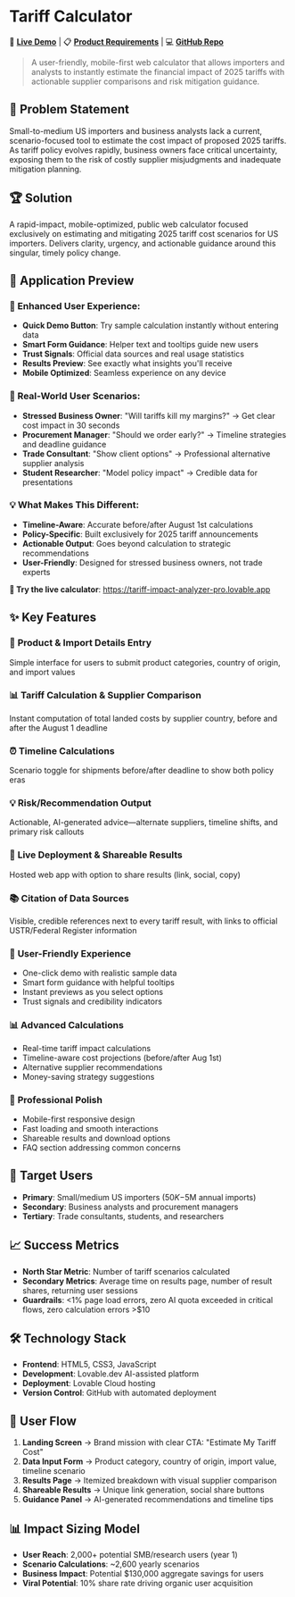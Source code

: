 # Tariff Calculator

🚀 **[Live Demo](https://tariff-impact-analyzer-pro.lovable.app)** | 📋 **[Product Requirements](docs/PRD.md)** | 💻 **[GitHub Repo](https://github.com/div28/tariff-impact-analyzer-pro)**

> A user-friendly, mobile-first web calculator that allows importers and analysts to instantly estimate the financial impact of 2025 tariffs with actionable supplier comparisons and risk mitigation guidance.

## 🎯 Problem Statement

Small-to-medium US importers and business analysts lack a current, scenario-focused tool to estimate the cost impact of proposed 2025 tariffs. As tariff policy evolves rapidly, business owners face critical uncertainty, exposing them to the risk of costly supplier misjudgments and inadequate mitigation planning.

## 🏆 Solution

A rapid-impact, mobile-optimized, public web calculator focused exclusively on estimating and mitigating 2025 tariff cost scenarios for US importers. Delivers clarity, urgency, and actionable guidance around this singular, timely policy change.

## 📱 Application Preview

### 🚀 Enhanced User Experience:
- **Quick Demo Button**: Try sample calculation instantly without entering data
- **Smart Form Guidance**: Helper text and tooltips guide new users
- **Trust Signals**: Official data sources and real usage statistics
- **Results Preview**: See exactly what insights you'll receive
- **Mobile Optimized**: Seamless experience on any device

### 👥 Real-World User Scenarios:
- **Stressed Business Owner**: "Will tariffs kill my margins?" → Get clear cost impact in 30 seconds
- **Procurement Manager**: "Should we order early?" → Timeline strategies and deadline guidance  
- **Trade Consultant**: "Show client options" → Professional alternative supplier analysis
- **Student Researcher**: "Model policy impact" → Credible data for presentations

### 💡 What Makes This Different:
- **Timeline-Aware**: Accurate before/after August 1st calculations
- **Policy-Specific**: Built exclusively for 2025 tariff announcements
- **Actionable Output**: Goes beyond calculation to strategic recommendations
- **User-Friendly**: Designed for stressed business owners, not trade experts

**🎯 Try the live calculator**: https://tariff-impact-analyzer-pro.lovable.app

## ✨ Key Features

### 🔢 **Product & Import Details Entry**
Simple interface for users to submit product categories, country of origin, and import values

### 📊 **Tariff Calculation & Supplier Comparison** 
Instant computation of total landed costs by supplier country, before and after the August 1 deadline

### ⏰ **Timeline Calculations**
Scenario toggle for shipments before/after deadline to show both policy eras

### 💡 **Risk/Recommendation Output**
Actionable, AI-generated advice—alternate suppliers, timeline shifts, and primary risk callouts

### 🔗 **Live Deployment & Shareable Results**
Hosted web app with option to share results (link, social, copy)

### 📚 **Citation of Data Sources**
Visible, credible references next to every tariff result, with links to official USTR/Federal Register information

### 🎯 **User-Friendly Experience**
- One-click demo with realistic sample data
- Smart form guidance with helpful tooltips
- Instant previews as you select options
- Trust signals and credibility indicators

### 📊 **Advanced Calculations** 
- Real-time tariff impact calculations
- Timeline-aware cost projections (before/after Aug 1st)
- Alternative supplier recommendations
- Money-saving strategy suggestions

### 📱 **Professional Polish**
- Mobile-first responsive design
- Fast loading and smooth interactions
- Shareable results and download options
- FAQ section addressing common concerns

## 🎯 Target Users

- **Primary**: Small/medium US importers ($50K-$5M annual imports)
- **Secondary**: Business analysts and procurement managers  
- **Tertiary**: Trade consultants, students, and researchers

## 📈 Success Metrics

- **North Star Metric**: Number of tariff scenarios calculated
- **Secondary Metrics**: Average time on results page, number of result shares, returning user sessions
- **Guardrails**: <1% page load errors, zero AI quota exceeded in critical flows, zero calculation errors >$10

## 🛠️ Technology Stack

- **Frontend**: HTML5, CSS3, JavaScript
- **Development**: Lovable.dev AI-assisted platform
- **Deployment**: Lovable Cloud hosting
- **Version Control**: GitHub with automated deployment

## 🚀 User Flow

1. **Landing Screen** → Brand mission with clear CTA: "Estimate My Tariff Cost"
2. **Data Input Form** → Product category, country of origin, import value, timeline scenario
3. **Results Page** → Itemized breakdown with visual supplier comparison
4. **Shareable Results** → Unique link generation, social share buttons
5. **Guidance Panel** → AI-generated recommendations and timeline tips

## 📊 Impact Sizing Model

- **User Reach**: 2,000+ potential SMB/research users (year 1)
- **Scenario Calculations**: ~2,600 yearly scenarios
- **Business Impact**: Potential $130,000 aggregate savings for users
- **Viral Potential**: 10% share rate driving organic user acquisition
